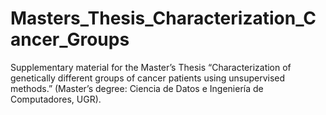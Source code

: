 # Masters_Thesis_Characterization_Cancer_Groups
Supplementary material for the Master’s Thesis “Characterization of genetically different groups of cancer patients using unsupervised methods.” (Master’s degree: Ciencia de Datos e Ingeniería de Computadores, UGR).  

